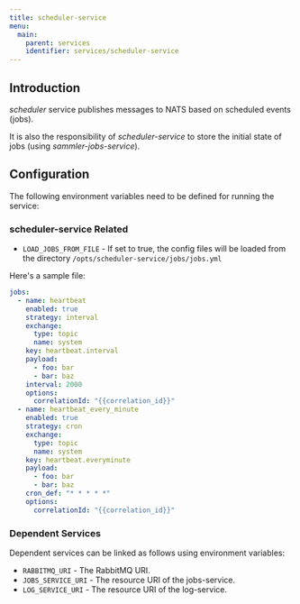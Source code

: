 ```yaml
---
title: scheduler-service
menu:
  main:
    parent: services
    identifier: services/scheduler-service
---
```


## Introduction

_scheduler_ service publishes messages to NATS based on scheduled events (jobs).

It is also the responsibility of _scheduler-service_ to store the initial state of jobs (using _sammler-jobs-service_).

## Configuration

The following environment variables need to be defined for running the service:

### scheduler-service Related
- `LOAD_JOBS_FROM_FILE` - If set to true, the config files will be loaded from the directory `/opts/scheduler-service/jobs/jobs.yml`

Here's a sample file:

```yaml
jobs:
  - name: heartbeat
    enabled: true
    strategy: interval
    exchange:
      type: topic
      name: system
    key: heartbeat.interval
    payload:
      - foo: bar
      - bar: baz
    interval: 2000
    options:
      correlationId: "{{correlation_id}}"
  - name: heartbeat_every_minute
    enabled: true
    strategy: cron
    exchange:
      type: topic
      name: system
    key: heartbeat.everyminute
    payload:
      - foo: bar
      - bar: baz
    cron_def: "* * * * *"
    options:
      correlationId: "{{correlation_id}}"
```

### Dependent Services

Dependent services can be linked as follows using environment variables:

- `RABBITMQ_URI` - The RabbitMQ URI.
- `JOBS_SERVICE_URI` - The resource URI of the jobs-service.
- `LOG_SERVICE_URI` - The resource URI of the log-service.

<br/><br/><br/><br/><br/><br/><br/><br/><br/><br/><br/><br/><br/><br/><br/><br/><br/><br/><br/><br/><br/><br/><br/><br/>

